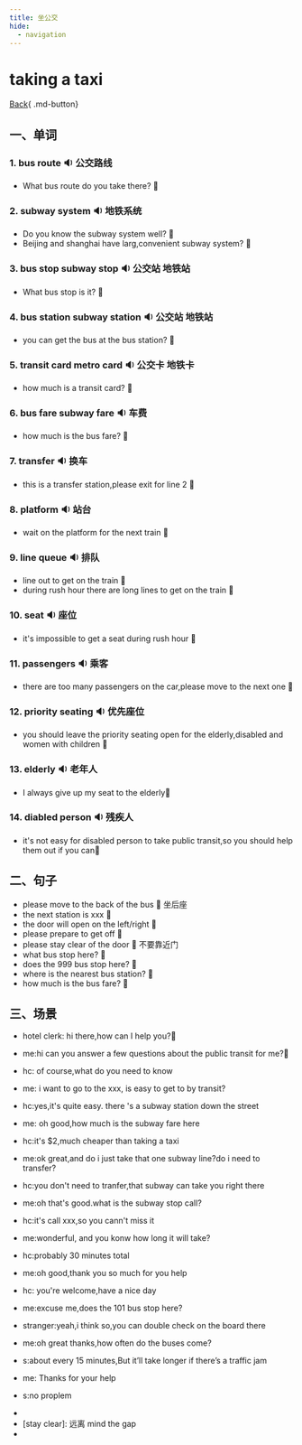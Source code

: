 ```yaml
---
title: 坐公交
hide:
  - navigation
---
```


# taking a taxi

[Back](javascript:history.back(-1)){ .md-button}

## 一、单词

### 1. <span id="english">bus route <span class="point">:sound:</span></span> 公交路线

- <span id="english">What bus route do you take there? <span class="point">:speech_balloon:</span></span>

### 2. <span id="english">subway system <span class="point">:sound:</span></span> 地铁系统

- <span id="english">Do you know the subway system well? <span class="point">:speech_balloon:</span></span>
- <span id="english">Beijing and shanghai have larg,convenient subway system? <span class="point">:speech_balloon:</span></span>

### 3. <span id="english">bus stop subway stop <span class="point">:sound:</span></span> 公交站 地铁站

- <span id="english">What bus stop is it? <span class="point">:speech_balloon:</span></span>

### 4. <span id="english">bus station subway station <span class="point">:sound:</span></span> 公交站 地铁站

- <span id="english">you can get the bus at the bus station? <span class="point">:speech_balloon:</span></span>

### 5. <span id="english">transit card metro card <span class="point">:sound:</span></span> 公交卡 地铁卡

- <span id="english">how much is a transit card? <span class="point">:speech_balloon:</span></span>

### 6. <span id="english">bus fare subway fare <span class="point">:sound:</span></span> 车费

- <span id="english">how much is the bus fare? <span class="point">:speech_balloon:</span></span>

### 7. <span id="english">transfer <span class="point">:sound:</span></span> 换车

- <span id="english">this is a transfer station,please exit for line 2 <span class="point">:speech_balloon:</span></span>

### 8. <span id="english">platform <span class="point">:sound:</span></span> 站台

- <span id="english">wait on the platform for the next train <span class="point">:speech_balloon:</span></span>

### 9. <span id="english">line queue <span class="point">:sound:</span></span> 排队

- <span id="english">line out to get on the train <span class="point">:speech_balloon:</span></span>
- <span id="english">during rush hour there are long lines to get on the train <span class="point">:speech_balloon:</span></span>

### 10. <span id="english">seat <span class="point">:sound:</span></span> 座位

- <span id="english">it's impossible to get a seat during rush hour <span class="point">:speech_balloon:</span></span>

### 11. <span id="english">passengers <span class="point">:sound:</span></span> 乘客

- <span id="english">there are too many passengers on the car,please move to the next one <span class="point">:speech_balloon:</span></span>

### 12. <span id="english">priority seating <span class="point">:sound:</span></span> 优先座位

- <span id="english">you should leave the priority seating open for the elderly,disabled and women with children <span class="point">:speech_balloon:</span></span>

### 13. <span id="english">elderly <span class="point">:sound:</span></span> 老年人

- <span id="english">I always give up my seat to the elderly<span class="point">:speech_balloon:</span></span>

### 14. <span id="english">diabled person <span class="point">:sound:</span></span> 残疾人

- <span id="english">it's not easy for disabled person to take public transit,so you should help them out if you can<span class="point">:speech_balloon:</span></span>

## 二、句子

- <span id="english">please move to the back of the bus <span class="point">:speech_balloon:</span></span> 坐后座
- <span id="english">the next station is xxx <span class="point">:speech_balloon:</span></span> 
- <span id="english">the door will open on the left/right <span class="point">:speech_balloon:</span></span>
- <span id="english">please prepare to get off  <span class="point">:speech_balloon:</span></span>
- <span id="english">please stay clear of the door  <span class="point">:speech_balloon:</span></span> 不要靠近门
- <span id="english">what bus stop here?  <span class="point">:speech_balloon:</span></span> 
- <span id="english">does the 999 bus stop here?  <span class="point">:speech_balloon:</span></span> 
- <span id="english">where is the nearest bus station?  <span class="point">:speech_balloon:</span></span> 
- <span id="english">how much is the bus fare?  <span class="point">:speech_balloon:</span></span> 

## 三、场景

- hotel clerk: <span id="english">hi there,how can I help you?<span class="point">:speech_balloon:</span></span>
- me:<span id="english">hi can you answer a few questions about the public transit for me?<span class="point">:speech_balloon:</span></span>
- hc: of course,what do you need to know
- me: i want to go to the xxx, is easy to get to by transit?
- hc:yes,it's quite easy. there 's a subway station down the street
- me: oh good,how much is the subway fare here
- hc:it's $2,much cheaper than taking a taxi
- me:ok great,and do i just take that one subway line?do i need to transfer?
- hc:you don't need to tranfer,that subway can take you right there
- me:oh that's good.what is the subway stop call?
- hc:it's call xxx,so you cann't miss it
- me:wonderful, and you konw how long it will take?
- hc:probably 30 minutes total
- me:oh good,thank you so much for you help
- hc: you're welcome,have a nice day

- me:excuse me,does the 101 bus stop here?
- stranger:yeah,i think so,you can double check on the board there
- me:oh great thanks,how often do the buses come?
- s:about every 15 minutes,But it’ll take longer if there’s a traffic jam
- me: Thanks for your help
- s:no proplem



* [route]: [ru:t]
* [stay clear]: 远离  mind the gap
* [hotel clerk]: 酒店办事员